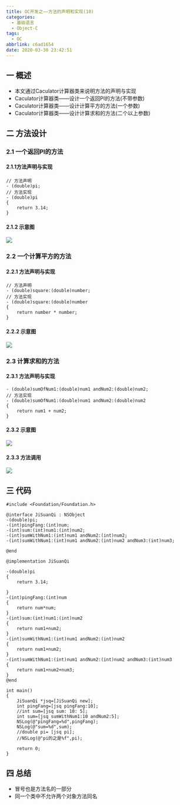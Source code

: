 ```yaml
---
title: OC开发之——方法的声明和实现(10)
categories:
  - 基础语言
  - Object-C
tags:
  - OC
abbrlink: c6ad1654
date: 2020-03-30 23:42:51
---
```

## 一 概述

* 本文通过Caculator计算器类来说明方法的声明与实现
* Caculator计算器类——设计一个返回PI的方法(不带参数)
* Caculator计算器类——设计计算平方的方法(一个参数)
* Caculator计算器类——设计计算求和的方法(二个以上参数)

<!--more-->

## 二 方法设计

### 2.1 一个返回PI的方法

#### 2.1.1方法声明与实现

```
// 方法声明
- (double)pi;
// 方法实现
- (double)pi
{
    return 3.14;
}
```

#### 2.1.2 示意图

![][1]

### 2.2 一个计算平方的方法

#### 2.2.1 方法声明与实现

```
// 方法声明
- (double)square:(double)number;
// 方法实现
- (double)square:(double)number
{
    return number * number;
}
```

#### 2.2.2 示意图
![][2]

### 2.3 计算求和的方法
#### 2.3.1 方法声明与实现
```
- (double)sumOfNum1:(double)num1 andNum2:(double)num2;
// 方法实现
- (double)sumOfNum1:(double)num1 andNum2:(double)num2
{
    return num1 + num2;
}
```

#### 2.3.2 示意图
![][3]
#### 2.3.3 方法调用
![][4]

## 三 代码

```
#include <Foundation/Foundation.h>

@interface JiSuanQi : NSObject
-(double)pi;
-(int)pingFang:(int)num;
-(int)sum:(int)num1:(int)num2;
-(int)sumWithNum1:(int)num1 andNum2:(int)num2;
-(int)sumWithNum1:(int)num1 andNum2:(int)num2 andNum3:(int)num3;

@end

@implementation JiSuanQi

-(double)pi
{
    return 3.14;
    
}
-(int)pingFang:(int)num
{
    return num*num;
}
-(int)sum:(int)num1:(int)num2
{
    return num1+num2;
}
-(int)sumWithNum1:(int)num1 andNum2:(int)num2
{
    return num1+num2;
}
-(int)sumWithNum1:(int)num1 andNum2:(int)num2 andNum3:(int)num3
{
    return num1+num2+num3;
}
@end

int main()
{
    JiSuanQi *jsq=[JiSuanQi new];
    int pingFang=[jsq pingFang:10];
    //int sum=[jsq sum: 10: 5];
    int sum=[jsq sumWithNum1:10 andNum2:5];
    NSLog(@"pingFang=%d",pingFang);
    NSLog(@"sum=%d",sum);
    //double pi= [jsq pi];
    //NSLog(@"pi的之是%f",pi);
    
    return 0;
}
```

## 四 总结

* 冒号也是方法名的一部分
* 同一个类中不允许两个对象方法同名



[1]:https://images.pgzxc.com//oc-function-pi.png
[2]:https://images.pgzxc.com//oc-function-square.png
[3]:https://images.pgzxc.com//oc-function-sum.png
[4]:https://images.pgzxc.com//oc-function-sum-apply.png